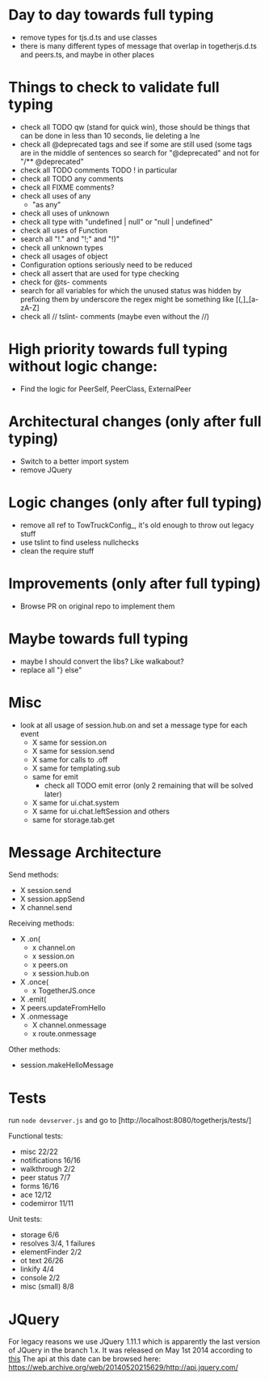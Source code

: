 # Day to day towards full typing
- remove types for tjs.d.ts and use classes
- there is many different types of message that overlap in togetherjs.d.ts and peers.ts, and maybe in other places

# Things to check to validate full typing
- check all TODO qw (stand for quick win), those should be things that can be done in less than 10 seconds, lie deleting a lne
- check all @deprecated tags and see if some are still used (some tags are in the middle of sentences so search for "@deprecated" and not for "/** @deprecated"
- check all TODO comments
    TODO ! in particular
- check all TODO any comments
- check all FIXME comments?
- check all uses of any
    - "as any"
- check all uses of unknown
- check all type with "undefined | null" or "null | undefined"
- check all uses of Function
- search all "!." and "!;" and "!)"
- check all unknown types
- check all usages of object
- Configuration options seriously need to be reduced
- check all assert that are used for type checking
- check for @ts- comments
- search for all variables for which the unused status was hidden by prefixing them by underscore the regex might be something like [(,]_[a-zA-Z]
- check all // tslint- comments (maybe even without the //)

# High priority towards full typing without logic change:
- Find the logic for PeerSelf, PeerClass, ExternalPeer

# Architectural changes (only after full typing)
- Switch to a better import system
- remove JQuery

# Logic changes (only after full typing)
- remove all ref to TowTruckConfig_, it's old enough to throw out legacy stuff
- use tslint to find useless nullchecks
- clean the require stuff

# Improvements (only after full typing)
- Browse PR on original repo to implement them

# Maybe towards full typing
- maybe I should convert the libs? Like walkabout?
- replace all "} else"

# Misc
- look at all usage of session.hub.on and set a message type for each event
    - X same for session.on
    - X same for session.send
    - X same for calls to .off
    - X same for templating.sub
    - same for emit
        - check all TODO emit error (only 2 remaining that will be solved later)
    - X same for ui.chat.system
    - X same for ui.chat.leftSession and others
    - same for storage.tab.get

# Message Architecture

Send methods:
- X session.send
- X session.appSend
- X channel.send

Receiving methods:
- X .on(
    - x channel.on
    - x session.on
    - x peers.on
    - x session.hub.on
- X .once(
    - x TogetherJS.once
- X .emit(
- X peers.updateFromHello
- X .onmessage
    - X channel.onmessage
    - x route.onmessage

Other methods:
- session.makeHelloMessage

# Tests

run `node devserver.js` and go to [http://localhost:8080/togetherjs/tests/]

Functional tests:
- misc 22/22
- notifications 16/16
- walkthrough 2/2
- peer status 7/7
- forms 16/16
- ace 12/12
- codemirror 11/11

Unit tests:
- storage 6/6
- resolves 3/4, 1 failures
- elementFinder 2/2
- ot text 26/26
- linkify 4/4
- console 2/2
- misc (small) 8/8

# JQuery

For legacy reasons we use JQuery 1.11.1 which is apparently the last version of JQuery in the branch 1.x.
It was released on May 1st 2014 according to [this](https://blog.jquery.com/2014/05/01/jquery-1-11-1-and-2-1-1-released/)
The api at this date can be browsed here: https://web.archive.org/web/20140520215629/http://api.jquery.com/